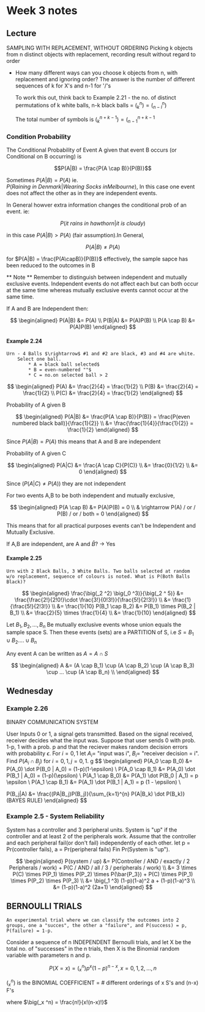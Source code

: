 # Week 3 notes

## Lecture

SAMPLING WITH REPLACEMENT, WITHOUT ORDERING
    Picking k objects from n distinct objects with replacement, recording result without regard to order

* How many different ways can you choose k objects from n, with replacement and ignoring order?
    The answer is the number of different sequences of k for X's and n-1 for '/'s

    To work this out, think back to Example 2.21
        - the no. of distinct permutations of k white balls, n-k black balls = $\big(_k ^n) = \big(_{n-l} ^n)$
    
    The total number of symbols is $\big(_k ^{n+k-1}) = \big(_{n-1} ^{n+k-1}$

### Condition Probability

The Conditional Probability of Event A given that event B occurs (or Conditional on B occurring) is 

$$P(A|B) = \frac{P(A \cap B)}{P(B)}$$

Sometimes $P(A|B) = P(A)$ ie. $P(Raining \ in \ Denmark | Wearing \ Socks \ in Melbourne )$, In this case one event does not affect the other as in they are independent events.

In General howver extra information changes the conditional prob of an event. ie:

$$P(it \ rains \ in \ hawthorn|it \ is \ cloudy)$$ 

in this case $P(A|B) > P(A)$ (fair assumption).In General,

$$P(A|B) \neq P(A)$$

for $P(A|B) = \frac{P(A\capB)}{P(B)}$ effectively, the sample sapce has been reduced to the outcomes in B

** Note **
    Remember to distinguish between independent and mutually exclusive events. Independent events do not affect each but can both occur at the same time whereas mutually exclusive events cannot occur at the same time.

If A and B are Independent then:

$$
\begin{aligned}
P(A|B) &= P(A) \\
P(B|A) &= P(A)P(B) \\
P(A \cap B) &= P(A)P(B) 
\end{aligned}
$$

#### Example 2.24
    Urn - 4 Balls $\rightarrow$ #1 and #2 are black, #3 and #4 are white.
        Select one ball.
            * A = black ball selected$ 
            * B = even-numbered ""$
            * C = no.on selected ball > 2

$$
\begin{aligned}
P(A) &= \frac{2}{4} = \frac{1}{2} \\
P(B) &= \frac{2}{4} = \frac{1}{2} \\
P(C) &= \frac{2}{4} = \frac{1}{2} 
\end{aligned}
$$

Probability of A given B

$$
\begin{aligned}
P(A|B) &= \frac{P(A \cap B)}{P(B)} = \frac{P(even numbered black ball)}{\frac{1}{2}} \\
       &= \frac{\frac{1}{4}}{\frac{1}{2}} = \frac{1}{2} 
\end{aligned}
$$

Since $P(A|B) = P(A)$ this means that A and B are independent

Probability of A given C

$$
\begin{aligned}
P(A|C) &= \frac{A \cap C}{P(C)} \\
        &= \frac{0}{1/2} \\
        &= 0
\end{aligned}
$$

Since $(P(A|C) \neq P(A))$ they are not independent

For two events A,B to be both independent and mutually exclusive,

$$
\begin{aligned}
P(A \cap B) &= P(A)P(B) = 0 \\
            & \rightarrow P(A) / or / P(B) / or / both = 0
\end{aligned}
$$

This means that for all practical purposes events can't be Independent and Mutually Exclusive.

If A,B are independent, are A and $\bar{B}$? $\rightarrow$ Yes

#### Example 2.25
    Urn with 2 Black Balls, 3 White Balls. Two balls selected at random w/o replacement, sequence of colours is noted. What is P(Both Balls Black)?

$$
\begin{aligned}
\frac{\big(_2 ^2) \big(_0 ^3)}{\big(_2 ^ 5)} &= \frac{\frac{2!}{2!0!}\cdot \frac{3!}{0!3!}}{\frac{5!}{2!3!}} \\
    &= \frac{1}{\frac{5!}{2!3!}} \\
    &= \frac{1}{10}
P(B_1 \cap B_2) &= P(B_1) \times P(B_2 | B_1) \\
&= \frac{2}{5} \times \frac{1}{4} \\
&= \frac{1}{10}
\end{aligned}
$$

Let $B_1, B_2, ..., B_n$ Be mutually exclusive events whose union equals the sample space S.
    Then these events (sets) are a PARTITION of S, i.e $S = B_1 \cup B_2 .... \cup B_n$

Any event A can be written as $A = A \cap S$ 

$$
\begin{aligned}
A &= (A \cap B_1) \cup (A \cap B_2) \cup (A \cap B_3) \cup ... \cup (A \cap B_n) \\
\end{aligned}
$$

## Wednesday

### Example 2.26

BINARY COMMUNICATION SYSTEM

User Inputs 0 or 1, a signal gets transmitted. Based on the signal received, receiver decides what the input was. Suppose that user sends 0 with prob. 1-p, 1 with a prob. p and that the reciever makes random decision errors with probability $\epsilon$. For $i=0,1$ let $A_i =$ "input was i", $B_i =$ "receiver decision = i". Find $P(A_i \cap B_j)$ for $i=0,1 , j=0,1$.
g
$$
\begin{aligned}
P(A_0 \cap B_0) &= P(A_0) \dot P(B_0 | A_0) = (1-p)(1-\epsilon) \\
P(A_0 \cap B_1) &= P(A_0) \dot P(B_1 | A_0) = (1-p)(\epsilon) \\
P(A_1 \cap B_0) &= P(A_1) \dot P(B_0 | A_1) = p \epsilon \\
P(A_1 \cap B_1) &= P(A_1) \dot P(B_1 | A_1) = p (1 - \epsilon) \\

P(B_j|A) &= \frac{(PA|B_j)P(B_j)}{\sum_{k=1}^{n} P(A|B_k) \dot P(B_k)} (BAYES RULE)
\end{aligned}
$$

### Example 2.5 - System Reliability

System has a controller and 3 peripheral units. System is "up" if the controller and at least 2 of the peripherals work. Assume that the controller and each peripheral fail(or don't fail) independently of each other. let p = Pr(controller fails), a = Pr(peripheral fails) Fin Pr(System is "up").

$$
\begin{aligned}
P(system / up) &= P(Controller / AND / exactly / 2 Peripherals / work) + P(C / AND / all / 3 / peripherals / work) \\
&= 3 \times P(C) \times P(P_1) \times P(P_2) \times P(\bar{P_3})  + P(C) \times P(P_1) \times P(P_2) \times P(P_3) \\
&= \big(_1 ^3) (1-p)(1-a)^2 a + (1-p)(1-a)^3 \\
&= (1-p)(1-a)^2 (2a+1)
\end{aligned}
$$

## BERNOULLI TRIALS

    An experimental trial where we can classify the outcomes into 2 groups, one a "succes", the other a "failure", and P(success) = p, P(failure) = 1-p.

Consider a sequence of n INDEPENDENT Bernoulli trials, and let X be the total no. of "successes" in the n trials, then X is the Binomial random variable with parameters n and p.

$$P(X=x) = \big(_x ^n) p^x(1-p)^{n-x}, x=0,1,2,...,n$$

$\big(_x ^n)$ is the BINOMIAL COEFFICIENT = # different orderings of x S's and (n-x) F's

where $\big(_x ^n) = \frac{n!}{x!(n-x)!}$

